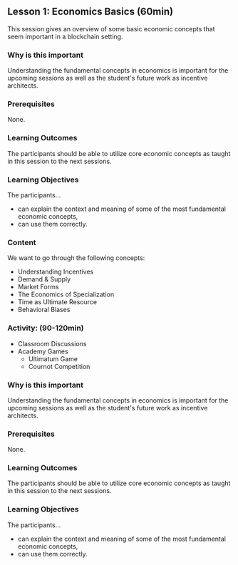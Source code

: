 ## Lesson 1: Economics Basics (60min)

This session gives an overview of some basic economic concepts that seem important in a blockchain setting.

### Why is this important

Understanding the fundamental concepts in economics is important for the upcoming sessions as well as the student's future work as incentive architects.

### Prerequisites

None.

### Learning Outcomes

The participants should be able to utilize core economic concepts as taught in this session to the next sessions.

### Learning Objectives

The participants...

- can explain the context and meaning of some of the most fundamental economic concepts,
- can use them correctly.

### Content

We want to go through the following concepts:

- Understanding Incentives
- Demand & Supply
- Market Forms
- The Economics of Specialization
- Time as Ultimate Resource
- Behavioral Biases

### Activity: (90-120min)

- Classroom Discussions
- Academy Games
  - Ultimatum Game
  - Cournot Competition

### Why is this important

Understanding the fundamental concepts in economics is important for the upcoming sessions as well as the student's future work as incentive architects.

### Prerequisites

None.

### Learning Outcomes

The participants should be able to utilize core economic concepts as taught in this session to the next sessions.

### Learning Objectives

The participants...

- can explain the context and meaning of some of the most fundamental economic concepts,
- can use them correctly.